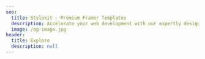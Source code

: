 ```yaml
---
seo:
  title: Stylokit - Premium Framer Templates
  description: Accelerate your web development with our expertly designed Framer and Nuxt templates at Stylokit. Stand out from the competition with unique, customizable designs that are built to enhance efficiency and creativity.
  image: /og-image.jpg
header:
  title: Explore
  description: null
---
```

